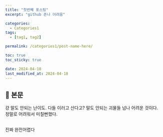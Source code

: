 ```yaml
---
title: "첫번째 포스팅"
excerpt: "github 존나 어려움"

categories:
  - Categories1
tags:
  - [tag1, tag2]

permalink: /categories1/post-name-here/

toc: true
toc_sticky: true

date: 2024-04-18
last_modified_at: 2024-04-18
---
```


## 🦥 본문
걍 말도 안되는 난이도. 다들 이러고 산다고? 말도 안되는 괴물들
넘나 어려운 것이다.
정말로 어려워서 미칠뻔했다.
##
진짜 완전어렵다
